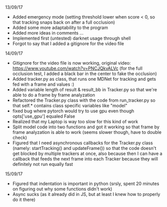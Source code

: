 13/09/17
- Added emergency mode (setting threshold lower when score < 0, so that tracking snaps back on after a full occlusion)
- Added some more adaptability to the program
- Added more ideas in comments ...
- Implemented first (untested) darknet usage through shell
- Forgot to say that I added a gitignore for the video file

14/09/17
- Gitignore for the video file is now working, original video: https://www.youtube.com/watch?v=PNCJQkvALVc (for the full occlusion test, I added a black bar in the center to fake the occlusion)
- Added tracker.py as class, that runs one MDNet for tracking and gets fed with a frame and values :)
- Added variable length of result & result_bb in Tracker.py so that we're able to do a frame by frame analyzation
- Refactored the Tracker.py class with the code from run_tracker.py so that self.* contains class specific variables like "model"
- fixed bug where pytorch would try to use gpu even though opts['use_gpu'] equaled False
- Realized that my Laptop is way too slow for this kind of work
- Split model code into two functions and got it working so that frame by frame analyzation is able to work (seems slower though, have to double check)
- Figured that I need asynchronous callbacks for the Tracker.py class (namely: startTracking() and updateFrame()) so that the code doesn't get blocked by multiple trackers at once, also because then I can have a callback that feeds the next frame into each Tracker because they will definitely not run equally fast

15/09/17
- Figured that indentation is important in python (srsly, spent 20 minutes on figuring out why some functions didn't work)
- Async sucks (as it already did in JS, but at least I knew how to properly do it there)
